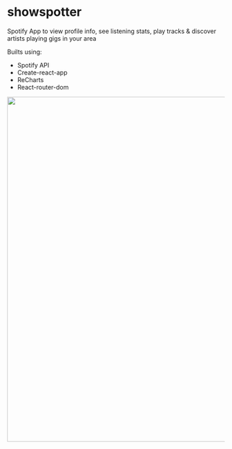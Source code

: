 # showspotter

Spotify App to view profile info, see listening stats, play tracks &amp; discover artists playing gigs in your area

Builts using:

- Spotify API
- Create-react-app
- ReCharts
- React-router-dom

<img src="https://i.imgur.com/ECG9Qcu.jpg" width=800>
